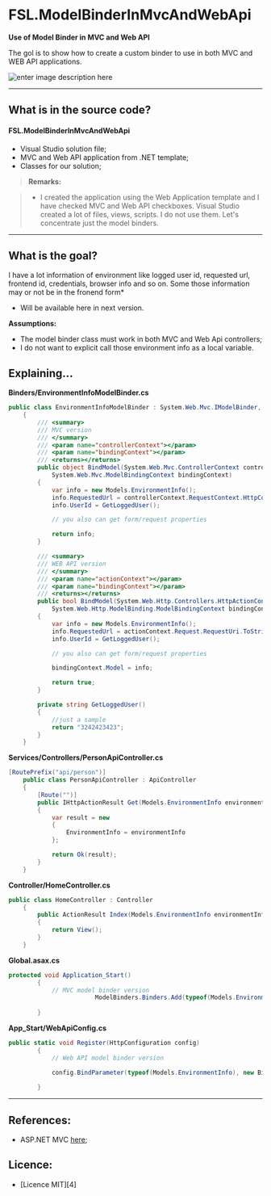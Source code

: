 # FSL.ModelBinderInMvcAndWebApi

**Use of Model Binder in MVC and Web API**

The gol is to show how to create a custom binder to use in both MVC and WEB API applications.

![enter image description here](https://fabiosilvalima.files.wordpress.com/2016/11/model-binder-magic.png)

---

What is in the source code?
---

#### <i class="icon-file"></i> FSL.ModelBinderInMvcAndWebApi

- Visual Studio solution file;
- MVC and Web API application from .NET template;
- Classes for our solution; 

> **Remarks:**

> - I created the application using the Web Application template and I have checked MVC and Web API checkboxes. Visual Studio created a lot of files, views, scripts. I do not use them. Let's concentrate just the model binders.

---

What is the goal?
---

I have a lot information of environment like logged user id, requested url, frontend id, credentials, browser info and so on. Some those information may or not be in the fronend form*

* Will be available here in next version.

**Assumptions:**
- The model binder class must work in both MVC and Web Api controllers;
- I do not want to explicit call those environment info as a local variable.


Explaining...
---

**Binders/EnvironmentInfoModelBinder.cs**
```csharp
public class EnvironmentInfoModelBinder : System.Web.Mvc.IModelBinder, System.Web.Http.ModelBinding.IModelBinder
    {
        /// <summary>
        /// MVC version
        /// </summary>
        /// <param name="controllerContext"></param>
        /// <param name="bindingContext"></param>
        /// <returns></returns>
        public object BindModel(System.Web.Mvc.ControllerContext controllerContext,
            System.Web.Mvc.ModelBindingContext bindingContext)
        {
            var info = new Models.EnvironmentInfo();
            info.RequestedUrl = controllerContext.RequestContext.HttpContext.Request.Url.ToString();
            info.UserId = GetLoggedUser();

            // you also can get form/request properties

            return info;
        }

        /// <summary>
        /// WEB API version
        /// </summary>
        /// <param name="actionContext"></param>
        /// <param name="bindingContext"></param>
        /// <returns></returns>
        public bool BindModel(System.Web.Http.Controllers.HttpActionContext actionContext,
            System.Web.Http.ModelBinding.ModelBindingContext bindingContext)
        {
            var info = new Models.EnvironmentInfo();
            info.RequestedUrl = actionContext.Request.RequestUri.ToString();
            info.UserId = GetLoggedUser();

            // you also can get form/request properties

            bindingContext.Model = info;

            return true;
        }

        private string GetLoggedUser()
        {
            //just a sample
            return "3242423423";
        }
    }
```

**Services/Controllers/PersonApiController.cs**
```csharp
[RoutePrefix("api/person")]
    public class PersonApiController : ApiController
    {
        [Route("")]
        public IHttpActionResult Get(Models.EnvironmentInfo environmentInfo)
        {
            var result = new
            {
                EnvironmentInfo = environmentInfo
            };

            return Ok(result);
        }
    }
```


**Controller/HomeController.cs**
```csharp
public class HomeController : Controller
    {
        public ActionResult Index(Models.EnvironmentInfo environmentInfo)
        {
            return View();
        }
    }
```

**Global.asax.cs**
```csharp
protected void Application_Start()
        {
            // MVC model binder version
                        ModelBinders.Binders.Add(typeof(Models.EnvironmentInfo), new Binders.EnvironmentInfoModelBinder());
                        
        }
```

**App_Start/WebApiConfig.cs**
```csharp
public static void Register(HttpConfiguration config)
        {
            // Web API model binder version

            config.BindParameter(typeof(Models.EnvironmentInfo), new Binders.EnvironmentInfoModelBinder());
            
        }
```

----------

References:
---

- ASP.NET MVC [here][1];

Licence:
---

- [Licence MIT][4]


  [1]: https://www.asp.net/mvc
